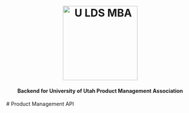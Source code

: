 <h1 align="center">
  <br>
  <a href="https://ldsmba.codyscottjohnson.com"><img src="https://raw.githubusercontent.com/codyscottjohnson/Product-Management-API/master/docs/imgs/PMA-Logo.png" alt="U LDS MBA" width="200"></a>
  <br>
  <h4 align="center">Backend for University of Utah Product Management Association</h4>
</h1>
# Product Management API
